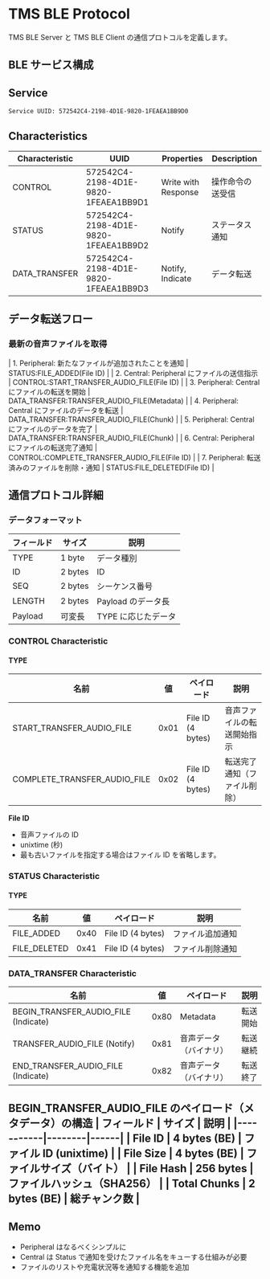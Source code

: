 # TMS BLE Protocol

TMS BLE Server と TMS BLE Client の通信プロトコルを定義します。

## BLE サービス構成

## Service

```
Service UUID: 572542C4-2198-4D1E-9820-1FEAEA1BB9D0
```

## Characteristics

| Characteristic | UUID | Properties | Description |
|---------------|------|------------|------|
| CONTROL | 572542C4-2198-4D1E-9820-1FEAEA1BB9D1 | Write with Response | 操作命令の送受信 |
| STATUS | 572542C4-2198-4D1E-9820-1FEAEA1BB9D2 | Notify | ステータス通知 |
| DATA_TRANSFER | 572542C4-2198-4D1E-9820-1FEAEA1BB9D3 | Notify, Indicate | データ転送 |

## データ転送フロー

### 最新の音声ファイルを取得
| 1. Peripheral: 新たなファイルが追加されたことを通知 | STATUS:FILE_ADDED(File ID) |
| 2. Central: Peripheral にファイルの送信指示 | CONTROL:START_TRANSFER_AUDIO_FILE(File ID) |
| 3. Peripheral: Central にファイルの転送を開始 | DATA_TRANSFER:TRANSFER_AUDIO_FILE(Metadata) |
| 4. Peripheral: Central にファイルのデータを転送 | DATA_TRANSFER:TRANSFER_AUDIO_FILE(Chunk) |
| 5. Peripheral: Central にファイルのデータを完了 | DATA_TRANSFER:TRANSFER_AUDIO_FILE(Chunk) |
| 6. Central: Peripheral にファイルの転送完了通知 | CONTROL:COMPLETE_TRANSFER_AUDIO_FILE(File ID) |
| 7. Peripheral: 転送済みのファイルを削除・通知 | STATUS:FILE_DELETED(File ID) |


## 通信プロトコル詳細

### データフォーマット
| フィールド | サイズ | 説明 |
|-----------|--------|------|
| TYPE | 1 byte | データ種別 |
| ID | 2 bytes | ID |
| SEQ | 2 bytes | シーケンス番号 |
| LENGTH | 2 bytes | Payload のデータ長 |
| Payload | 可変長 | TYPE に応じたデータ |

### CONTROL Characteristic

#### TYPE
| 名前 | 値 | ペイロード | 説明 |
|---------|-----|-----------|------|
| START_TRANSFER_AUDIO_FILE | 0x01 | File ID (4 bytes) | 音声ファイルの転送開始指示 |
| COMPLETE_TRANSFER_AUDIO_FILE | 0x02 | File ID (4 bytes) | 転送完了通知（ファイル削除） |

**File ID**
- 音声ファイルの ID
- unixtime (秒) 
- 最も古いファイルを指定する場合はファイル ID を省略します。

### STATUS Characteristic

#### TYPE
| 名前 | 値 | ペイロード | 説明 |
|---------|-----|-----------|------|
| FILE_ADDED | 0x40 | File ID (4 bytes) | ファイル追加通知 |
| FILE_DELETED | 0x41 | File ID (4 bytes) | ファイル削除通知 |

### DATA_TRANSFER Characteristic
| 名前 | 値 | ペイロード | 説明 |
|---------|-----|-----------|------|
| BEGIN_TRANSFER_AUDIO_FILE (Indicate) | 0x80 | Metadata | 転送開始  |
| TRANSFER_AUDIO_FILE (Notify) | 0x81 | 音声データ（バイナリ） | 転送継続 |
| END_TRANSFER_AUDIO_FILE (Indicate) | 0x82 | 音声データ（バイナリ） | 転送終了 |

**BEGIN_TRANSFER_AUDIO_FILE のペイロード（メタデータ）の構造**
| フィールド | サイズ | 説明 |
|-----------|--------|------|
| File ID | 4 bytes (BE) | ファイル ID (unixtime) |
| File Size | 4 bytes (BE) | ファイルサイズ（バイト） |
| File Hash | 256 bytes | ファイルハッシュ（SHA256） |
| Total Chunks | 2 bytes (BE) | 総チャンク数 |
---

## Memo
- Peripheral はなるべくシンプルに
- Central は Status で通知を受けたファイル名をキューする仕組みが必要
- ファイルのリストや充電状況等を通知する機能を追加